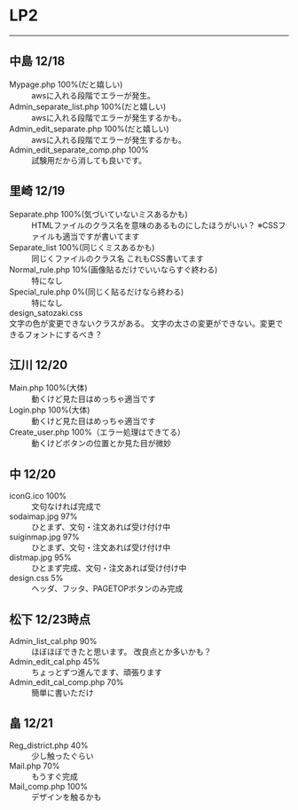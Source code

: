# LP2
***
## 中島 12/18
<dl>
  <dt>Mypage.php 100%(だと嬉しい)</dt>
  <dd>awsに入れる段階でエラーが発生。</dd>
  <dt>Admin_separate_list.php 100%(だと嬉しい)</dt>
  <dd>awsに入れる段階でエラーが発生するかも。</dd>
  <dt>Admin_edit_separate.php 100%(だと嬉しい)</dt>
  <dd>awsに入れる段階でエラーが発生するかも。</dd>
  <dt>Admin_edit_separate_comp.php 100%</dt>
  <dd>試験用だから消しても良いです。</dd>
</dl>

## 里崎 12/19
<dl>
  <dt>Separate.php 100%(気づいていないミスあるかも)</dt>
    <dd>
      HTMLファイルのクラス名を意味のあるものにしたほうがいい？  
      ※CSSファイルも適当ですが書いてます
    </dd>  
  <dt>Separate_list 100%(同じくミスあるかも)</dt>
    <dd>
      同じくファイルのクラス名  
      これもCSS書いてます
    </dd>  
  <dt>Normal_rule.php 10%(画像貼るだけでいいならすぐ終わる)</dt>
    <dd>特になし</dd>  
  <dt>Special_rule.php 0%(同じく貼るだけなら終わる)</dt>
    <dd>特になし</dd>  
  <dt>design_satozaki.css</dt>
    文字の色が変更できないクラスがある。  
    文字の太さの変更ができない。変更できるフォントにするべき？  
</dl>

## 江川 12/20
<dl>
  <dt>Main.php 100%(大体)</dt>
  <dd>動くけど見た目はめっちゃ適当です</dd>  
  <dt>Login.php 100%(大体)</dt>
  <dd>動くけど見た目はめっちゃ適当です</dd>
  <dt>Create_user.php 100%（エラー処理はできてる）</dt>
  <dd>動くけどボタンの位置とか見た目が微妙</dd>  
</dl>

## 中 12/20
<dl>
  <dt>iconG.ico 100%</dt>
  <dd>文句なければ完成で</dd>
  <dt>sodaimap.jpg 97%</dt>
  <dd>ひとまず、文句・注文あれば受け付け中</dd>
  <dt>suiginmap.jpg 97%</dt>
  <dd>ひとまず、文句・注文あれば受け付け中</dd>
  <dt>distmap.jpg 95%</dt>
  <dd>ひとまず完成、文句・注文あれば受け付け中</dd>
  <dt>design.css 5%</dt>
  <dd>ヘッダ、フッタ、PAGETOPボタンのみ完成</dd>
</dl>

## 松下 12/23時点
<dl>
  <dt>Admin_list_cal.php 90%</dt>
  <dd>
    ほぼほぼできたと思います。
    改良点とか多いかも？
  </dd>
  <dt>Admin_edit_cal.php 45%</dt>
  <dd>ちょっとずつ進んでます、頑張ります</dd>
  <dt>Admin_edit_cal_comp.php 70%</dt>
  <dd>簡単に書いただけ</dd>
</dl>

## 畠 12/21
<dl>
  <dt>Reg_district.php 40%</dt>
  <dd>少し触ったぐらい</dd>
  <dt>Mail.php 70%</dt>
  <dd>もうすぐ完成</dd>
  <dt>Mail_comp.php 100%</dt>
  <dd>デザインを触るかも</dd>
</dl>
